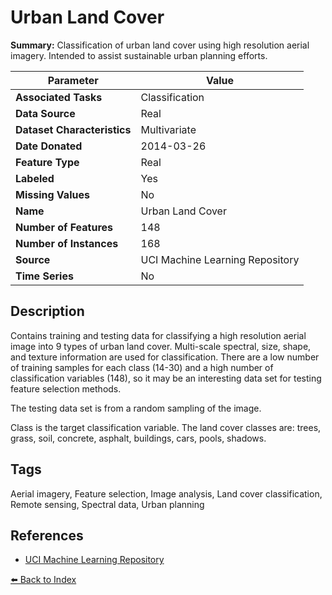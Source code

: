 # Urban Land Cover

**Summary:** Classification of urban land cover using high resolution aerial imagery. Intended to assist sustainable urban planning efforts.

| Parameter | Value |
| --- | --- |
| **Associated Tasks** | Classification |
| **Data Source** | Real |
| **Dataset Characteristics** | Multivariate |
| **Date Donated** | 2014-03-26 |
| **Feature Type** | Real |
| **Labeled** | Yes |
| **Missing Values** | No |
| **Name** | Urban Land Cover |
| **Number of Features** | 148 |
| **Number of Instances** | 168 |
| **Source** | UCI Machine Learning Repository |
| **Time Series** | No |

## Description

Contains training and testing data for classifying a high resolution aerial image into 9 types of urban land cover. Multi-scale spectral, size, shape, and texture information are used for classification. There are a low number of training samples for each class (14-30) and a high number of classification variables (148), so it may be an interesting data set for testing feature selection methods.

The testing data set is from a random sampling of the image.

Class is the target classification variable. The land cover classes are: trees, grass, soil, concrete, asphalt, buildings, cars, pools, shadows.

## Tags

Aerial imagery, Feature selection, Image analysis, Land cover classification, Remote sensing, Spectral data, Urban planning

## References

- [UCI Machine Learning Repository](https://archive.ics.uci.edu/ml/datasets/Urban+Land+Cover)

[⬅️ Back to Index](../README.md)
